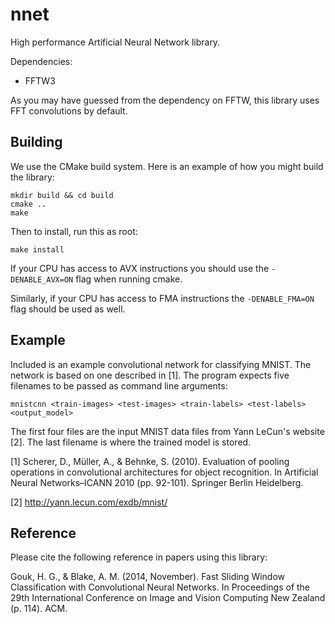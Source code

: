 nnet
====

High performance Artificial Neural Network library.

Dependencies:
* FFTW3

As you may have guessed from the dependency on FFTW, this library uses FFT convolutions by default.

Building
--------

We use the CMake build system. Here is an example of how you might build the library:

	mkdir build && cd build
	cmake ..
	make
	
Then to install, run this as root:

	make install

If your CPU has access to AVX instructions you should use the `-DENABLE_AVX=ON` flag when running cmake.

Similarly, if your CPU has access to FMA instructions the `-DENABLE_FMA=ON` flag should be used as well.

Example
-------

Included is an example convolutional network for classifying MNIST. The network is based on one described in [1]. The program expects five filenames to be passed as command line arguments:

`mnistcnn <train-images> <test-images> <train-labels> <test-labels> <output_model>`

The first four files are the input MNIST data files from Yann LeCun's website [2]. The last filename is where the trained model is stored.

[1] Scherer, D., Müller, A., & Behnke, S. (2010). Evaluation of pooling operations in convolutional architectures for object recognition. In Artificial Neural Networks–ICANN 2010 (pp. 92-101). Springer Berlin Heidelberg.

[2] http://yann.lecun.com/exdb/mnist/

Reference
---------

Please cite the following reference in papers using this library:

Gouk, H. G., & Blake, A. M. (2014, November). Fast Sliding Window Classification with Convolutional Neural Networks. In Proceedings of the 29th International Conference on Image and Vision Computing New Zealand (p. 114). ACM.
